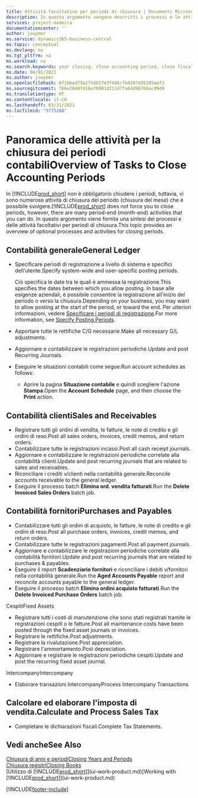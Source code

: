 ```yaml
---
title: Attività facoltative per periodi di chiusura | Documenti Microsoft
description: In questo argomento vengono descritti i processi e le attività facoltativi per la chiusura dei periodi contabili in Business Central.
services: project-madeira
documentationcenter: ''
author: jswymer
ms.service: dynamics365-business-central
ms.topic: conceptual
ms.devlang: na
ms.tgt_pltfrm: na
ms.workload: na
ms.search.keywords: year closing, close accounting period, close fiscal year, aging, creditor payments, vendor payments
ms.date: 04/01/2021
ms.author: jswymer
ms.openlocfilehash: 6f1bbed79a2f5d817e3f486cfb4207e5b285aef2
ms.sourcegitcommit: 766e2840fd16efb901d211d7fa64d96766ac99d9
ms.translationtype: HT
ms.contentlocale: it-CH
ms.lasthandoff: 03/31/2021
ms.locfileid: "5775268"
---
```

# <a name="overview-of-tasks-to-close-accounting-periods"></a><span data-ttu-id="77b01-103">Panoramica delle attività per la chiusura dei periodi contabili</span><span class="sxs-lookup"><span data-stu-id="77b01-103">Overview of Tasks to Close Accounting Periods</span></span>
<span data-ttu-id="77b01-104">In [!INCLUDE[prod_short](includes/prod_short.md)] non è obbligatorio chiudere i periodi, tuttavia, vi sono numerose attività di chiusura del periodo (chiusura del mese) che è possibile svolgere.</span><span class="sxs-lookup"><span data-stu-id="77b01-104">[!INCLUDE[prod_short](includes/prod_short.md)] does not force you to close periods, however, there are many period-end (month-end) activities that you can do.</span></span> <span data-ttu-id="77b01-105">In questo argomento viene fornita una sintesi dei processi e delle attività facoltativi per periodi di chiusura.</span><span class="sxs-lookup"><span data-stu-id="77b01-105">This topic provides an overview of optional processes and activities for closing periods.</span></span>  

## <a name="general-ledger"></a><span data-ttu-id="77b01-106">Contabilità generale</span><span class="sxs-lookup"><span data-stu-id="77b01-106">General Ledger</span></span>
* <span data-ttu-id="77b01-107">Specificare periodi di registrazione a livello di sistema e specifici dell'utente.</span><span class="sxs-lookup"><span data-stu-id="77b01-107">Specify system-wide and user-specific posting periods.</span></span>  

    <span data-ttu-id="77b01-108">Ciò specifica le date tra le quali è ammessa la registrazione.</span><span class="sxs-lookup"><span data-stu-id="77b01-108">This specifies the dates between which you allow posting.</span></span> <span data-ttu-id="77b01-109">In base alle esigenze aziendali, è possibile consentire la registrazione all'inizio del periodo o verso la chiusura.</span><span class="sxs-lookup"><span data-stu-id="77b01-109">Depending on your business, you may want to allow posting at the start of the period, or toward the end.</span></span> <span data-ttu-id="77b01-110">Per ulteriori informazioni, vedere [Specificare i periodi di registrazione](finance-how-specify-posting-periods.md).</span><span class="sxs-lookup"><span data-stu-id="77b01-110">For more information, see [Specify Posting Periods](finance-how-specify-posting-periods.md).</span></span>  
* <span data-ttu-id="77b01-111">Apportare tutte le rettifiche C/G necessarie.</span><span class="sxs-lookup"><span data-stu-id="77b01-111">Make all necessary G/L adjustments.</span></span>  
* <span data-ttu-id="77b01-112">Aggiornare e contabilizzare le registrazioni periodiche.</span><span class="sxs-lookup"><span data-stu-id="77b01-112">Update and post Recurring Journals.</span></span>  
  <!--* Process Consolidations-->
* <span data-ttu-id="77b01-113">Eseguire le situazioni contabili come segue:</span><span class="sxs-lookup"><span data-stu-id="77b01-113">Run account schedules as follows:</span></span>  
  * <span data-ttu-id="77b01-114">Aprire la pagina **Situazione contabile** e quindi scegliere l'azione **Stampa**.</span><span class="sxs-lookup"><span data-stu-id="77b01-114">Open the **Account Schedule** page, and then choose the **Print** action.</span></span>  

## <a name="sales-and-receivables"></a><span data-ttu-id="77b01-115">Contabilità clienti</span><span class="sxs-lookup"><span data-stu-id="77b01-115">Sales and Receivables</span></span>
* <span data-ttu-id="77b01-116">Registrare tutti gli ordini di vendita, le fatture, le note di credito e gli ordini di reso.</span><span class="sxs-lookup"><span data-stu-id="77b01-116">Post all sales orders, invoices, credit memos, and return orders.</span></span>  
* <span data-ttu-id="77b01-117">Contabilizzare tutte le registrazioni incassi.</span><span class="sxs-lookup"><span data-stu-id="77b01-117">Post all cash receipt journals.</span></span>  
* <span data-ttu-id="77b01-118">Aggiornare e contabilizzare le registrazioni periodiche correlate alla contabilità clienti.</span><span class="sxs-lookup"><span data-stu-id="77b01-118">Update and post recurring journals that are related to sales and receivables.</span></span>  
* <span data-ttu-id="77b01-119">Riconciliare i crediti v/clienti nella contabilità generale.</span><span class="sxs-lookup"><span data-stu-id="77b01-119">Reconcile accounts receivable to the general ledger.</span></span>  
* <span data-ttu-id="77b01-120">Eseguire il processo batch **Elimina ord. vendita fatturati**.</span><span class="sxs-lookup"><span data-stu-id="77b01-120">Run the **Delete Invoiced Sales Orders** batch job.</span></span>  

## <a name="purchases-and-payables"></a><span data-ttu-id="77b01-121">Contabilità fornitori</span><span class="sxs-lookup"><span data-stu-id="77b01-121">Purchases and Payables</span></span>
* <span data-ttu-id="77b01-122">Contabilizzare tutti gli ordini di acquisto, le fatture, le note di credito e gli ordini di reso.</span><span class="sxs-lookup"><span data-stu-id="77b01-122">Post all purchase orders, invoices, credit memos, and return orders.</span></span>  
* <span data-ttu-id="77b01-123">Contabilizzare tutte le registrazioni pagamenti.</span><span class="sxs-lookup"><span data-stu-id="77b01-123">Post all payment journals.</span></span>  
* <span data-ttu-id="77b01-124">Aggiornare e contabilizzare le registrazioni periodiche correlate alla contabilità fornitori.</span><span class="sxs-lookup"><span data-stu-id="77b01-124">Update and post recurring journals that are related to purchases & payables.</span></span>  
* <span data-ttu-id="77b01-125">Eseguire il report **Scadenziario fornitori** e riconciliare i debiti v/fornitori nella contabilità generale.</span><span class="sxs-lookup"><span data-stu-id="77b01-125">Run the **Aged Accounts Payable** report and reconcile accounts payable to the general ledger.</span></span>  
* <span data-ttu-id="77b01-126">Eseguire il processo batch **Elimina ordini acquisto fatturati**.</span><span class="sxs-lookup"><span data-stu-id="77b01-126">Run the **Delete Invoiced Purchase Orders** batch job.</span></span>  

<span data-ttu-id="77b01-127">Cespiti</span><span class="sxs-lookup"><span data-stu-id="77b01-127">Fixed Assets</span></span>
* <span data-ttu-id="77b01-128">Registrare tutti i costi di manutenzione che sono stati registrati tramite le registrazioni cespiti o le fatture.</span><span class="sxs-lookup"><span data-stu-id="77b01-128">Post all maintenance costs have been posted through the fixed asset journals or invoices.</span></span>
* <span data-ttu-id="77b01-129">Registrare le rettifiche.</span><span class="sxs-lookup"><span data-stu-id="77b01-129">Post adjustments.</span></span>
* <span data-ttu-id="77b01-130">Registrare la rivalutazione.</span><span class="sxs-lookup"><span data-stu-id="77b01-130">Post appreciation.</span></span>
* <span data-ttu-id="77b01-131">Registrare l'ammortamento.</span><span class="sxs-lookup"><span data-stu-id="77b01-131">Post depreciation.</span></span>
* <span data-ttu-id="77b01-132">Aggiornare e registrare le registrazioni periodiche cespiti.</span><span class="sxs-lookup"><span data-stu-id="77b01-132">Update and post the recurring fixed asset journal.</span></span>

<span data-ttu-id="77b01-133">Intercompany</span><span class="sxs-lookup"><span data-stu-id="77b01-133">Intercompany</span></span>
* <span data-ttu-id="77b01-134">Elaborare transazioni Intercompany</span><span class="sxs-lookup"><span data-stu-id="77b01-134">Process Intercompany Transactions</span></span>

## <a name="calculate-and-process-sales-tax"></a><span data-ttu-id="77b01-135">Calcolare ed elaborare l'imposta di vendita.</span><span class="sxs-lookup"><span data-stu-id="77b01-135">Calculate and Process Sales Tax</span></span>
* <span data-ttu-id="77b01-136">Completare le dichiarazioni fiscali.</span><span class="sxs-lookup"><span data-stu-id="77b01-136">Complete Tax Statements.</span></span>  

## <a name="see-also"></a><span data-ttu-id="77b01-137">Vedi anche</span><span class="sxs-lookup"><span data-stu-id="77b01-137">See Also</span></span>
[<span data-ttu-id="77b01-138">Chiusura di anni e periodi</span><span class="sxs-lookup"><span data-stu-id="77b01-138">Closing Years and Periods</span></span>](year-close-years-periods.md)  
[<span data-ttu-id="77b01-139">Chiusura registri</span><span class="sxs-lookup"><span data-stu-id="77b01-139">Closing Books</span></span>](year-close-books.md)  
<span data-ttu-id="77b01-140">[Utilizzo di [!INCLUDE[prod_short](includes/prod_short.md)]](ui-work-product.md)</span><span class="sxs-lookup"><span data-stu-id="77b01-140">[Working with [!INCLUDE[prod_short](includes/prod_short.md)]](ui-work-product.md)</span></span>


[!INCLUDE[footer-include](includes/footer-banner.md)]